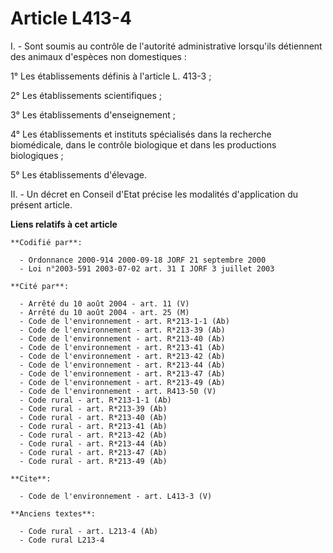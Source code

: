 # Article L413-4

I. - Sont soumis au contrôle de l'autorité administrative lorsqu'ils détiennent des animaux d'espèces non domestiques :

1° Les établissements définis à l'article L. 413-3 ;

2° Les établissements scientifiques ;

3° Les établissements d'enseignement ;

4° Les établissements et instituts spécialisés dans la recherche biomédicale, dans le contrôle biologique et dans les
productions biologiques ;

5° Les établissements d'élevage.

II. - Un décret en Conseil d'Etat précise les modalités d'application du présent article.

**Liens relatifs à cet article**

	**Codifié par**:

	  - Ordonnance 2000-914 2000-09-18 JORF 21 septembre 2000
	  - Loi n°2003-591 2003-07-02 art. 31 I JORF 3 juillet 2003

	**Cité par**:

	  - Arrêté du 10 août 2004 - art. 11 (V)
	  - Arrêté du 10 août 2004 - art. 25 (M)
	  - Code de l'environnement - art. R*213-1-1 (Ab)
	  - Code de l'environnement - art. R*213-39 (Ab)
	  - Code de l'environnement - art. R*213-40 (Ab)
	  - Code de l'environnement - art. R*213-41 (Ab)
	  - Code de l'environnement - art. R*213-42 (Ab)
	  - Code de l'environnement - art. R*213-44 (Ab)
	  - Code de l'environnement - art. R*213-47 (Ab)
	  - Code de l'environnement - art. R*213-49 (Ab)
	  - Code de l'environnement - art. R413-50 (V)
	  - Code rural - art. R*213-1-1 (Ab)
	  - Code rural - art. R*213-39 (Ab)
	  - Code rural - art. R*213-40 (Ab)
	  - Code rural - art. R*213-41 (Ab)
	  - Code rural - art. R*213-42 (Ab)
	  - Code rural - art. R*213-44 (Ab)
	  - Code rural - art. R*213-47 (Ab)
	  - Code rural - art. R*213-49 (Ab)

	**Cite**:

	  - Code de l'environnement - art. L413-3 (V)

	**Anciens textes**:

	  - Code rural - art. L213-4 (Ab)
	  - Code rural L213-4
